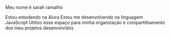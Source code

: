 Meu nome é sarah ramalho

Estou estudando na Alura
Estou me desenvolvendo na linguagem JavaScript
Utilizo esse espaço para minha organização e compartilhamento dos meu projetos desenvolvidos
